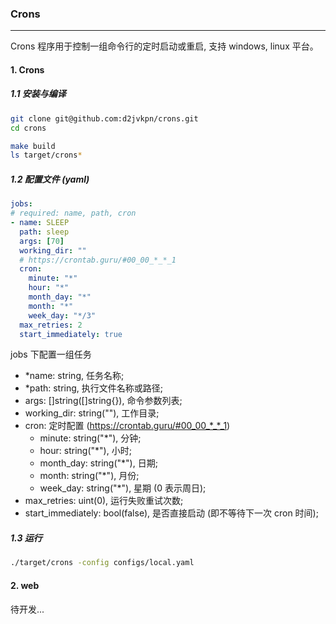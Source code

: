 ### Crons
---
Crons 程序用于控制一组命令行的定时启动或重启, 支持 windows, linux 平台。

#### 1. Crons
##### 1.1 安装与编译
```bash
git clone git@github.com:d2jvkpn/crons.git
cd crons

make build
ls target/crons*
```

##### 1.2 配置文件 (yaml)
```yaml
jobs:
# required: name, path, cron
- name: SLEEP
  path: sleep
  args: [70]
  working_dir: ""
  # https://crontab.guru/#00_00_*_*_1
  cron:
    minute: "*"
    hour: "*"
    month_day: "*"
    month: "*"
    week_day: "*/3"
  max_retries: 2
  start_immediately: true
```

jobs 下配置一组任务
- *name: string, 任务名称;
- *path: string, 执行文件名称或路径;
- args: []string([]string{}), 命令参数列表;
- working_dir: string(""), 工作目录;
- cron: 定时配置 (https://crontab.guru/#00_00_*_*_1)
  - minute: string("*"), 分钟;
  - hour: string("*"), 小时;
  - month_day: string("*"), 日期;
  - month: string("*"), 月份;
  - week_day: string("*"), 星期 (0 表示周日);
- max_retries: uint(0), 运行失败重试次数;
- start_immediately: bool(false), 是否直接启动 (即不等待下一次 cron 时间);

##### 1.3 运行
```bash
./target/crons -config configs/local.yaml
```

#### 2. web
待开发...
